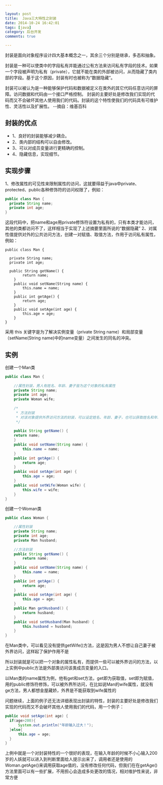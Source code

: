 ```yaml
---

layout: post   
title:  Java三大特性之封装
date: 2014-10-24 16:42:01  
tags: [java]  
category: 后台开发  
comments: true  

---
```


封装是面向对象程序设计四大基本概念之一，其余三个分别是继承，多态和抽象。

封装是一种可以使类中的字段私有并能通过公有方法来访问私有字段的技术。如果一个字段被声明为私有（private），它就不能在类的外部被访问，从而隐藏了类内部的字段。基于这个原因，封装有时也被称为“数据隐藏”。

封装可以被认为是一种能够保护代码和数据被定义在类外的其它代码任意访问的屏障。访问数据和代码由一个接口严格控制。 封装的主要好处是修改我们实现的代码而又不会破坏其他人使用我们的代码。封装的这个特性使我们的代码具有可维护性、灵活性以及扩展性。 --摘自：维基百科

## 封装的优点
- 1、良好的封装能够减少耦合。
- 2、类内部的结构可以自由修改。
- 3、可以对成员变量进行更精确的控制。
- 4、隐藏信息，实现细节。


## 实现步骤
1、修改属性的可见性来限制属性的访问，这就要得益于java中private、protected、public各种修饰符的访问权限了，例如：

``` java
public class Man {
  private String name;
  private int age;
}
```

这段代码中，把name和age用private修饰符设置为私有的，只有本类才能访问，其他的类都访问不了，这样相当于实现了上述摘要里面所说的“数据隐藏”
2、对属性值提供对外的公共访问方法，创建一对赋值、取值方法，作用于访问私有属性，例如：
```
public class Man {
	
  private String name;
  private int age;
    
  public String getName() {
		return name;
	}
	public void setName(String name) {
		this.name = name;
	}
	public int getAge() {
		return age;
	}
	public void setAge(int age) {
		this.age = age;
	}
}
```

采用 this 关键字是为了解决实例变量（private String name）和局部变量（setName(String name)中的name变量）之间发生的同名的冲突。

## 实例
创建一个Man类

``` java
public class Man {
	
	//属性封装，男人有姓名、年龄、妻子皆为这个对象的私有属性
	private String name;
	private int age;
	private Woman wife;
	
	/*
	 * 方法封装
	 * 对该对象提供外界访问方法的封装，可以设定姓名、年龄、妻子，也可以获取姓名和年龄
	 */
	
	public String getName() {
    return name;
	}
	public void setName(String name) {
		this.name = name;
	}
	public int getAge() {
		return age;
	}
	public void setAge(int age) {
		this.age = age;
	}
	public void setWife(Woman wife) {
		this.wife = wife;
	}
}
```

创建一个Woman类

``` java
public class Woman {

	//属性封装
	private String name;
	private int age;
	private Man husband;
	
	//方法封装
	public String getName() {
		return name;
	}
	public void setName(String name) {
		this.name = name;
	}
	public int getAge() {
		return age;
	}
	public void setAge(int age) {
		this.age = age;
	}
	public Man getHusband() {
		return husband;
	}
	public void setHusband(Man husband) {
		this.husband = husband;
	}
}
```

在Man类中，可以看见没有提供getWife()方法，这是因为男人不想让自己妻子被外界访问，这样起了保护作用不是  

所以封装就是可以把一个对象的属性私有，而提供一些可以被外界访问的方法，以上实例中public方法是外部类访问该类成员变量的入口。

以Man类的name属性为例，他有get和set方法，get即为获取值，set即为赋值，用的public修饰符修饰，可以被外界所访问，在比如说Man的wife属性，就没有ge方法，男人都想金屋藏娇，外界是不能获取到wife属性的

问题继续，上面的例子还无法详细表现出封装的特性，封装的主要好处是修改我们实现的代码而又不会破坏其他人使用我们的代码，用一个例子：

``` java
public void setAge(int age) {
  if(age>200){
      System.out.println("年龄输入过大！");
  }else{
      this.age = age;
  }
}

```

上例中就是一个对封装特性的一个很好的表现，在输入年龄的时候不小心输入200岁的人妖就可以进入到判断里面给人提示出来了，调用者还是使用的Woman.getAge()来调用获取age值的，没有修改任何代码，但我们在在getAge()方法里面可以有一些扩展，不用担心会造成多处更改的情况，相对维护性来说，非常方便
